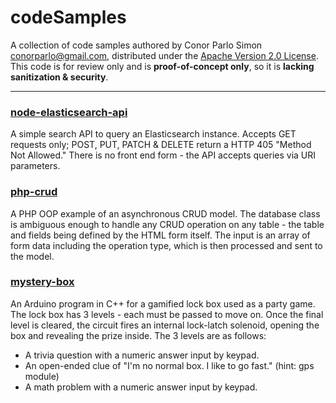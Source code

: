 # codeSamples

A collection of code samples authored by Conor Parlo Simon <conorparlo@gmail.com>, distributed under the [Apache Version 2.0 License](https://www.apache.org/licenses/LICENSE-2.0).  This code is for review only and is <b>proof-of-concept only</b>, so it is <b>lacking sanitization & security</b>.

---

### [node-elasticsearch-api](node-elasticsearch-api)

A simple search API to query an Elasticsearch instance. Accepts GET requests only; POST, PUT, PATCH & DELETE return a HTTP 405 "Method Not Allowed." There is no front end form - the API accepts queries via URI parameters.

### [php-crud](php-crud)

A PHP OOP example of an asynchronous CRUD model.  The database class is ambiguous enough to handle any CRUD operation on any table - the table and fields being defined by the HTML form itself.  The input is an array of form data including the operation type, which is then processed and sent to the model.

### [mystery-box](mystery-box)

An Arduino program in C++ for a gamified lock box used as a party game.  The lock box has 3 levels - each must be passed to move on.  Once the final level is cleared, the circuit fires an internal lock-latch solenoid, opening the box and revealing the prize inside. The 3 levels are as follows:
* A trivia question with a numeric answer input by keypad.
* An open-ended clue of "I'm no normal box.  I like to go fast." (hint: gps module)
* A math problem with a numeric answer input by keypad.
